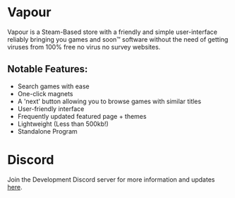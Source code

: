 # Vapour
Vapour is a Steam-Based store with a friendly and simple user-interface reliably bringing you games and soon™️ software without the need of getting viruses from 100% free no virus no survey websites.
## Notable Features:
* Search games with ease
* One-click magnets
* A 'next' button allowing you to browse games with similar titles
* User-friendly interface
* Frequently updated featured page + themes
* Lightweight (Less than 500kb!)
* Standalone Program

# Discord
Join the Development Discord server for more information and updates [here](discord.gg/up6MCQP).
